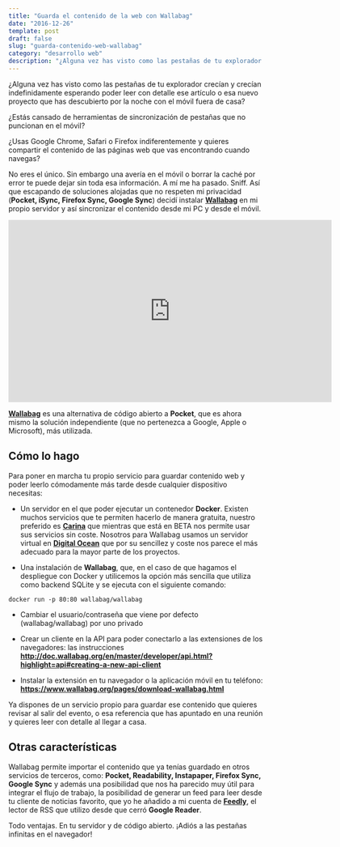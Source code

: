 ```yaml
---
title: "Guarda el contenido de la web con Wallabag"
date: "2016-12-26"
template: post
draft: false
slug: "guarda-contenido-web-wallabag"
category: "desarrollo web"
description: "¿Alguna vez has visto como las pestañas de tu explorador crecían y crecían indefinidamente esperando poder leer con detalle ese artículo o esa nuevo proyecto que has descubierto por la noche con el móvil fuera de casa? No eres el único. Sin embargo una avería en el móvil o borrar la caché por error te puede dejar sin toda esa información. A mí me ha pasado. Sniff. Así que escapando de soluciones alojadas que no respeten mi privacidad decidí instalar Wallabag en mi propio servidor y así sincronizar el contenido desde mi PC y desde el móvil."
---
```

¿Alguna vez has visto como las pestañas de tu explorador crecían y crecían indefinidamente esperando poder leer con detalle ese artículo o esa nuevo proyecto que has descubierto por la noche con el móvil fuera de casa?

¿Estás cansado de herramientas de sincronización de pestañas que no puncionan en el móvil?

¿Usas Google Chrome, Safari o Firefox indiferentemente y quieres compartir el contenido de las páginas web que vas encontrando cuando navegas?

No eres el único. Sin embargo una avería en el móvil o borrar la caché por error te puede dejar sin toda esa información. A mí me ha pasado. Sniff. Así que escapando de soluciones alojadas que no respeten mi privacidad (**Pocket, iSync, Firefox Sync, Google Sync**) decidí instalar [**Wallabag**](https://www.wallabag.org/) en mi propio servidor y así sincronizar el contenido desde mi PC y desde el móvil.

<iframe src="https://player.vimeo.com/video/167435064" width="640" height="360" frameborder="0" webkitallowfullscreen mozallowfullscreen allowfullscreen></iframe>

[**Wallabag**](https://www.wallabag.org/) es una alternativa de código abierto a **Pocket**, que es ahora mismo la solución independiente (que no pertenezca a Google, Apple o Microsoft), más utilizada.

## Cómo lo hago

Para poner en marcha tu propio servicio para guardar contenido web y poder leerlo cómodamente más tarde desde cualquier dispositivo necesitas:

- Un servidor en el que poder ejecutar un contenedor **Docker**. Existen muchos servicios que te permiten hacerlo de manera gratuita, nuestro preferido es [**Carina**](https://getcarina.com/) que mientras que está en BETA nos permite usar sus servicios sin coste. Nosotros para Wallabag usamos un servidor virtual en [**Digital Ocean**](https://www.digitalocean.com/) que por su sencillez y coste nos parece el más adecuado para la mayor parte de los proyectos.

- Una instalación de **Wallabag**, que, en el caso de que hagamos el despliegue con Docker y utilicemos la opción más sencilla que utiliza como backend SQLite y se ejecuta con el siguiente comando:

````
docker run -p 80:80 wallabag/wallabag
````

- Cambiar el usuario/contraseña que viene por defecto (wallabag/wallabag) por uno privado

- Crear un cliente en la API para poder conectarlo a las extensiones de los navegadores: las instrucciones **http://doc.wallabag.org/en/master/developer/api.html?highlight=api#creating-a-new-api-client**

- Instalar la extensión en tu navegador o la aplicación móvil en tu teléfono: **https://www.wallabag.org/pages/download-wallabag.html**

Ya dispones de un servicio propio para guardar ese contenido que quieres revisar al salir del evento, o esa referencia que has apuntado en una reunión y quieres leer con detalle al llegar a casa.

## Otras características

Wallabag permite importar el contenido que ya tenías guardado en otros servicios de terceros, como: **Pocket, Readability, Instapaper, Firefox Sync, Google Sync** y además una posibilidad que nos ha parecido muy útil para integrar el flujo de trabajo, la posibilidad de generar un feed para leer desde tu cliente de noticias favorito, que yo he añadido a mi cuenta de [**Feedly**](https://feedly.com), el lector de RSS que utilizo desde que cerró **Google Reader**.

Todo ventajas. En tu servidor y de código abierto. ¡Adiós a las pestañas infinitas en el navegador!
